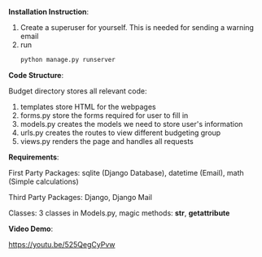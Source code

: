 __Installation Instruction__:
1. Create a superuser for yourself.  This is needed for sending a warning email
2. run 
   ```.sh
   python manage.py runserver 
   ```
__Code Structure__:

Budget directory stores all relevant code:
1. templates store HTML for the webpages 
2. forms.py store the forms required for user to fill in
3. models.py creates the models we need to store user's information
4. urls.py creates the routes to view different budgeting group
5. views.py renders the page and handles all requests

__Requirements__:

First Party Packages: sqlite (Django Database), datetime (Email), math (Simple calculations) 

Third Party Packages: Django, Django Mail

Classes: 3 classes in Models.py, magic methods: __str__, __getattribute__

__Video Demo__:

https://youtu.be/525QegCyPvw
